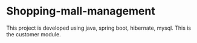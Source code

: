 # Shopping-mall-management
This project is developed using java, spring boot, hibernate, mysql. This is the customer module.
